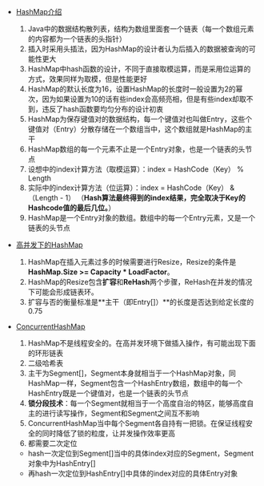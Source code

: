 - [HashMap介绍](https://mp.weixin.qq.com/s?__biz=MzIxMjE5MTE1Nw==&mid=2653191907&idx=1&sn=876860c5a9a6710ead5dd8de37403ffc&chksm=8c990c39bbee852f71c9dfc587fd70d10b0eab1cca17123c0a68bf1e16d46d71717712b91509&scene=21#wechat_redirect)
  1. Java中的数据结构散列表，结构为数组里面套一个链表（每一个数组元素的内容都为一个链表的头指针）
  2. 插入时采用头插法，因为HashMap的设计者认为后插入的数据被查询的可能性更大
  3. HashMap中hash函数的设计，不同于直接取模运算，而是采用位运算的方式，效果同样为取模，但是性能更好
  4. HashMap的默认长度为16，设置HashMap的长度时一般设置为2的幂次，因为如果设置为10的话有些index会高频亮相，但是有些index却取不到，违反了hash函数要均匀分布的设计初衷
  5. HashMap为保存键值对的数据结构，每一个键值对也叫做Entry，这些个键值对（Entry）分散存储在一个数组当中，这个数组就是HashMap的主干
  6. HashMap数组的每一个元素不止是一个Entry对象，也是一个链表的头节点
  7. 设想中的index计算方法（取模运算）：index =  HashCode（Key） % Length
  8. 实际中的index计算方法（位运算）：index =  HashCode（Key） &  （Length - 1） （**Hash算法最终得到的index结果，完全取决于Key的Hashcode值的最后几位。**）
  9. HashMap是一个Entry对象的数组。数组中的每一个Entry元素，又是一个链表的头节点
  
- [高并发下的HashMap](https://mp.weixin.qq.com/s?__biz=MzIxMjE5MTE1Nw==&mid=2653192000&idx=1&sn=118cee6d1c67e7b8e4f762af3e61643e&chksm=8c990d9abbee848c739aeaf25893ae4382eca90642f65fc9b8eb76d58d6e7adebe65da03f80d&scene=21#wechat_redirect)
  1. HashMap在插入元素过多的时候需要进行Resize，Resize的条件是**HashMap.Size >= Capacity * LoadFactor**。
  2. HashMap的Resize包含**扩容**和**ReHash**两个步骤，ReHash在并发的情况下可能会形成链表环。
  3. 扩容与否的衡量标准是**主干（即Entry[]）**的长度是否达到给定长度的0.75

- [ConcurrentHashMap](https://mp.weixin.qq.com/s?__biz=MzIxMjE5MTE1Nw==&mid=2653192083&idx=1&sn=5c4becd5724dd72ad489b9ed466329f5&chksm=8c990d49bbee845f69345e4121888ec967df27988bc66afd984a25331d2f6464a61dc0335a54&scene=21#wechat_redirect)
  1. HashMap不是线程安全的。在高并发环境下做插入操作，有可能出现下面的环形链表
  2. 二级哈希表
  3. 主干为Segment[]，Segment本身就相当于一个HashMap对象，同HashMap一样，Segment包含一个HashEntry数组，数组中的每一个HashEntry既是一个键值对，也是一个链表的头节点
  4. **锁分段技术**：每一个Segment就相当于一个高度自治的特区，能够高度自主的进行读写操作，Segment和Segment之间互不影响
  5. ConcurrentHashMap当中每个Segment各自持有一把锁。在保证线程安全的同时降低了锁的粒度，让并发操作效率更高
  6. 都需要二次定位
    - hash一次定位到Segment[]当中的具体index对应的Segment，Segment对象中为HashEntry[]
    - 再hash一次定位到HashEntry[]中具体的index对应的具体Entry对象